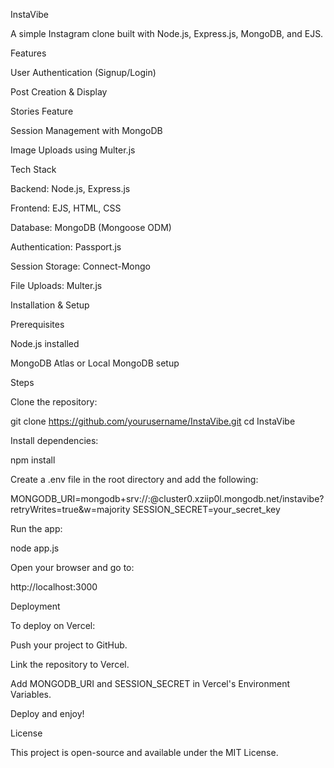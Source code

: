 InstaVibe

A simple Instagram clone built with Node.js, Express.js, MongoDB, and EJS.

Features

User Authentication (Signup/Login)

Post Creation & Display

Stories Feature

Session Management with MongoDB

Image Uploads using Multer.js

Tech Stack

Backend: Node.js, Express.js

Frontend: EJS, HTML, CSS

Database: MongoDB (Mongoose ODM)

Authentication: Passport.js

Session Storage: Connect-Mongo

File Uploads: Multer.js

Installation & Setup

Prerequisites

Node.js installed

MongoDB Atlas or Local MongoDB setup

Steps

Clone the repository:

git clone https://github.com/yourusername/InstaVibe.git
cd InstaVibe

Install dependencies:

npm install

Create a .env file in the root directory and add the following:

MONGODB_URI=mongodb+srv://<username>:<password>@cluster0.xziip0l.mongodb.net/instavibe?retryWrites=true&w=majority
SESSION_SECRET=your_secret_key

Run the app:

node app.js

Open your browser and go to:

http://localhost:3000

Deployment

To deploy on Vercel:

Push your project to GitHub.

Link the repository to Vercel.

Add MONGODB_URI and SESSION_SECRET in Vercel's Environment Variables.

Deploy and enjoy!

License

This project is open-source and available under the MIT License.

